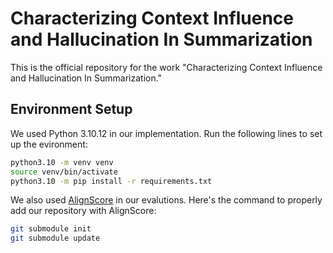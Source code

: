 # Characterizing Context Influence and Hallucination In Summarization

This is the official repository for the work "Characterizing Context Influence and Hallucination In Summarization." 

## Environment Setup
We used Python 3.10.12 in our implementation. Run the following lines to set up the evironment: 

```bash
python3.10 -m venv venv
source venv/bin/activate
python3.10 -m pip install -r requirements.txt
``` 

We also used [AlignScore](https://github.com/yuh-zha/AlignScore) in our evalutions. Here's the command to properly add our repository with AlignScore:

```bash
git submodule init
git submodule update
```
